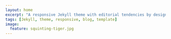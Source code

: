 ```yaml
---
layout: home
excerpt: "A responsive Jekyll theme with editorial tendencies by designer Michael Rose."
tags: [Jekyll, theme, responsive, blog, template]
image:
  feature: squinting-tiger.jpg
---
```

